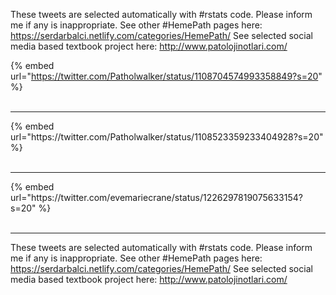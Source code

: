 

These tweets are selected automatically with #rstats code. Please inform me if any is inappropriate.
See other #HemePath pages here: https://serdarbalci.netlify.com/categories/HemePath/ 
See selected social media based textbook project here: http://www.patolojinotlari.com/

{% embed url="https://twitter.com/Patholwalker/status/1108704574993358849?s=20" %}<br>
<br>
<hr>
{% embed url="https://twitter.com/Patholwalker/status/1108523359233404928?s=20" %}<br>
<br>
<hr>
{% embed url="https://twitter.com/evemariecrane/status/1226297819075633154?s=20" %}<br>
<br>
<hr>


These tweets are selected automatically with #rstats code. Please inform me if any is inappropriate.
See other #HemePath pages here: https://serdarbalci.netlify.com/categories/HemePath/ 
See selected social media based textbook project here: http://www.patolojinotlari.com/
